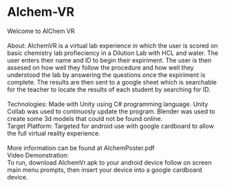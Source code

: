 # Alchem-VR
Welcome to AlChem VR
<br/> <br/>
About: AlchemVR is a virtual lab experience in which the user is scored on basic chemistry lab profieciency in a Dilution Lab with HCL and water. The user enters their name and ID to begin their expiriment. The user is then assesed on how well they follow the procedure and how well they understood the lab by answering the questions once the expiriment is complete. The results are then sent to a google sheet which is searchable for the teacher to locate the results of each student by searching for ID.
<br/><br/>
Technologies: Made with Unity using C# programming language. Unity Collab was used to continuosly update the program. Blender was used to create some 3d models that could not be found online. 
<br/>
Target Platform: Targeted for android use with google cardboard to allow the full virtual reality experience. 
<br/>
<br/>
More information can be found at AlchemPoster.pdf 
<br/>
Video Demonstration: 
<br/> 
To run, download AlchemVr.apk to your android device follow on screen main menu prompts, then insert your device into a google cardboard device. 
